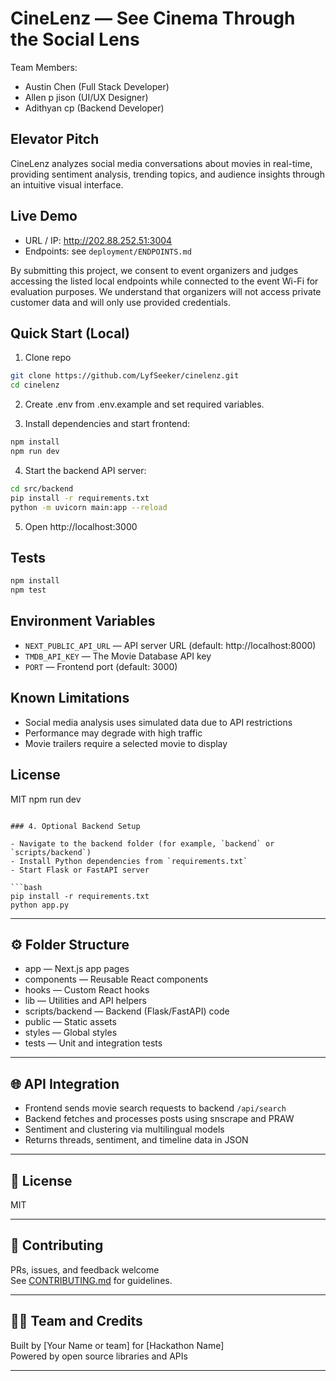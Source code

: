 # CineLenz — See Cinema Through the Social Lens

Team Members:
- Austin Chen (Full Stack Developer) 
- Allen p jison (UI/UX Designer)
- Adithyan cp (Backend Developer)

## Elevator Pitch
CineLenz analyzes social media conversations about movies in real-time, providing sentiment analysis, trending topics, and audience insights through an intuitive visual interface.

## Live Demo
- URL / IP: http://202.88.252.51:3004
- Endpoints: see `deployment/ENDPOINTS.md`

By submitting this project, we consent to event organizers and judges accessing the listed local endpoints while connected to the event Wi-Fi for evaluation purposes. We understand that organizers will not access private customer data and will only use provided credentials.

## Quick Start (Local)

1. Clone repo
```bash
git clone https://github.com/LyfSeeker/cinelenz.git
cd cinelenz
```

2. Create .env from .env.example and set required variables.

3. Install dependencies and start frontend:
```bash
npm install
npm run dev
```

4. Start the backend API server:
```bash
cd src/backend
pip install -r requirements.txt
python -m uvicorn main:app --reload
```

5. Open http://localhost:3000

## Tests
```bash
npm install
npm test
```

## Environment Variables
- `NEXT_PUBLIC_API_URL` — API server URL (default: http://localhost:8000)
- `TMDB_API_KEY` — The Movie Database API key
- `PORT` — Frontend port (default: 3000)

## Known Limitations
- Social media analysis uses simulated data due to API restrictions
- Performance may degrade with high traffic
- Movie trailers require a selected movie to display

## License
MIT
npm run dev
```

### 4. Optional Backend Setup

- Navigate to the backend folder (for example, `backend` or `scripts/backend`)
- Install Python dependencies from `requirements.txt`
- Start Flask or FastAPI server

```bash
pip install -r requirements.txt
python app.py
```

---

## ⚙️ Folder Structure

- app — Next.js app pages
- components — Reusable React components
- hooks — Custom React hooks
- lib — Utilities and API helpers
- scripts/backend — Backend (Flask/FastAPI) code
- public — Static assets
- styles — Global styles
- tests — Unit and integration tests

---

## 🌐 API Integration

- Frontend sends movie search requests to backend `/api/search`
- Backend fetches and processes posts using snscrape and PRAW
- Sentiment and clustering via multilingual models
- Returns threads, sentiment, and timeline data in JSON

---

## 📄 License

MIT

---

## 🤝 Contributing

PRs, issues, and feedback welcome  
See [CONTRIBUTING.md](CONTRIBUTING.md) for guidelines.

---

## 🙋‍♂️ Team and Credits

Built by [Your Name or team] for [Hackathon Name]  
Powered by open source libraries and APIs

---
